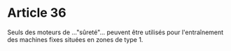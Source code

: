 # Article 36

Seuls des moteurs de ..."sûreté"... peuvent être utilisés pour l'entraînement des machines fixes situées en zones de type 1.
